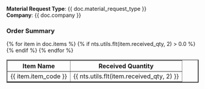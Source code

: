 <b>Material Request Type</b>: {{ doc.material_request_type }}<br>
<b>Company</b>: {{ doc.company }}

<h3>Order Summary</h3>

<table border=2 >
    <tr align="center">
        <th>Item Name</th>
        <th>Received Quantity</th>
    </tr>
    {% for item in doc.items %}
        {% if nts.utils.flt(item.received_qty, 2) > 0.0 %}
            <tr align="center">
                <td>{{ item.item_code }}</td>
                <td>{{ nts.utils.flt(item.received_qty, 2) }}</td>
            </tr>
        {% endif %}
    {% endfor %}
</table>